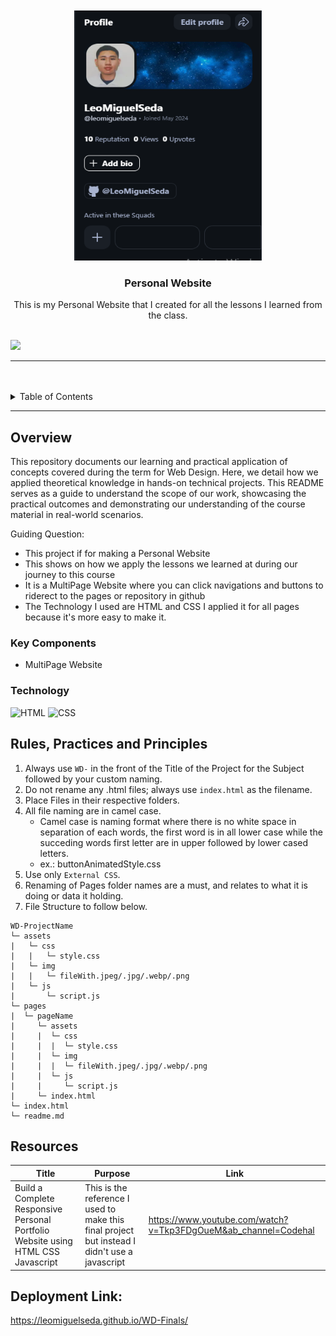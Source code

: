 <a name="readme-top">

<br/>

<br />
<div align="center">
  <a href="https://github.com/LeoMiguelSeda">
  <img src="./assets/img/ProfilePic.png" alt="ProfilePic" width="300" height="400">
  </a>

  <h3 align="center">Personal Website</h3>
</div>

<div align="center">
  This is my Personal Website that I created for all the lessons I learned from the class.
</div>

<br />


![](https://visit-counter.vercel.app/counter.png?page=LeoMiguelSeda/WD-Finals)

---

<br />
<br />


<details>
  <summary>Table of Contents</summary>
  <ol>
    <li>
      <a href="#overview">Overview</a>
      <ol>
        <li>
          <a href="#key-components">Key Components</a>
        </li>
        <li>
          <a href="#technology">Technology</a>
        </li>
      </ol>
    </li>
    <li>
      <a href="#rule,-practices-and-principles">Rules, Practices and Principles</a>
    </li>
    <li>
      <a href="#resources">Resources</a>
    </li>
    <li>
      <a href="#deployment-link">Deployment link</a>
    </li>
  </ol>
</details>

---

## Overview




This repository documents our learning and practical application of concepts covered during the term for Web Design. Here, we detail how we applied theoretical knowledge in hands-on technical projects. This README serves as a guide to understand the scope of our work, showcasing the practical outcomes and demonstrating our understanding of the course material in real-world scenarios.

Guiding Question:
- This project if for making a Personal Website
- This shows on how we apply the lessons we learned at during our journey to this course
- It is a MultiPage Website where you can click navigations and buttons to riderect to the pages or repository in github
- The Technology I used are HTML and CSS I applied it for all pages because it's more easy to make it.

### Key Components

- MultiPage Website


### Technology

![HTML](https://img.shields.io/badge/HTML-E34F26?style=for-the-badge&logo=html5&logoColor=white)
![CSS](https://img.shields.io/badge/CSS-1572B6?style=for-the-badge&logo=css3&logoColor=white)


## Rules, Practices and Principles
1. Always use `WD-` in the front of the Title of the Project for the Subject followed by your custom naming.
2. Do not rename any .html files; always use `index.html` as the filename.
3. Place Files in their respective folders.
4. All file naming are in camel case.
   - Camel case is naming format where there is no white space in separation of each words, the first word is in all lower case while the succeding words first letter are in upper followed by lower cased letters.
   - ex.: buttonAnimatedStyle.css
5. Use only `External CSS`.
6. Renaming of Pages folder names are a must, and relates to what it is doing or data it holding.
7. File Structure to follow below.

```
WD-ProjectName
└─ assets
|   └─ css
|   |   └─ style.css
|   └─ img
|   |   └─ fileWith.jpeg/.jpg/.webp/.png
|   └─ js
|       └─ script.js
└─ pages
|  └─ pageName
|     └─ assets
|     |  └─ css
|     |  |  └─ style.css
|     |  └─ img
|     |  |  └─ fileWith.jpeg/.jpg/.webp/.png
|     |  └─ js
|     |     └─ script.js
|     └─ index.html
└─ index.html
└─ readme.md
```

## Resources


| Title | Purpose | Link |
|-|-|-|
| Build a Complete Responsive Personal Portfolio Website using HTML CSS Javascript | This is the reference I used to make this final project but instead I didn't use a javascript | https://www.youtube.com/watch?v=Tkp3FDgOueM&ab_channel=Codehal |

## Deployment Link:
https://leomiguelseda.github.io/WD-Finals/
